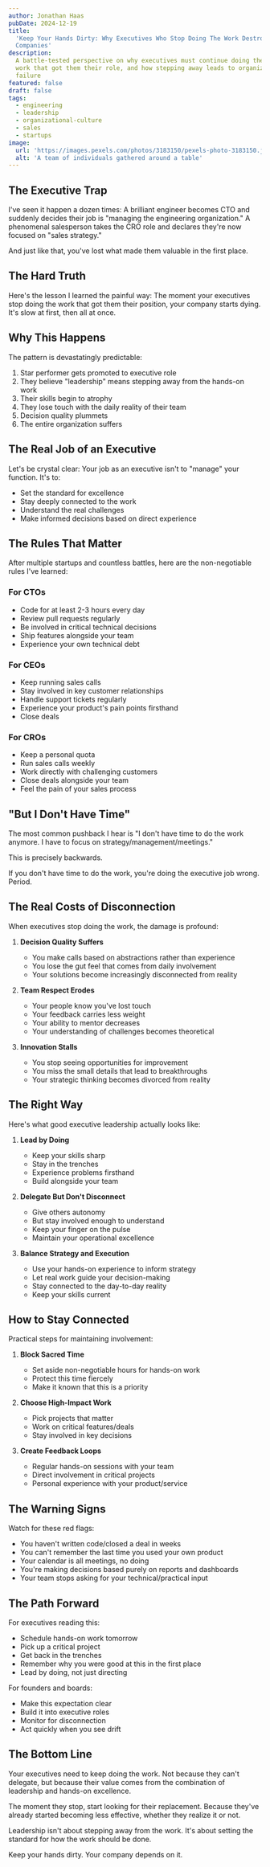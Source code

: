 ```yaml
---
author: Jonathan Haas
pubDate: 2024-12-19
title:
  'Keep Your Hands Dirty: Why Executives Who Stop Doing The Work Destroy
  Companies'
description:
  A battle-tested perspective on why executives must continue doing the core
  work that got them their role, and how stepping away leads to organizational
  failure
featured: false
draft: false
tags:
  - engineering
  - leadership
  - organizational-culture
  - sales
  - startups
image:
  url: 'https://images.pexels.com/photos/3183150/pexels-photo-3183150.jpeg'
  alt: 'A team of individuals gathered around a table'
---
```


## The Executive Trap

I've seen it happen a dozen times: A brilliant engineer becomes CTO and suddenly
decides their job is "managing the engineering organization." A phenomenal
salesperson takes the CRO role and declares they're now focused on "sales
strategy."

And just like that, you've lost what made them valuable in the first place.

## The Hard Truth

Here's the lesson I learned the painful way: The moment your executives stop
doing the work that got them their position, your company starts dying. It's
slow at first, then all at once.

## Why This Happens

The pattern is devastatingly predictable:

1. Star performer gets promoted to executive role
2. They believe "leadership" means stepping away from the hands-on work
3. Their skills begin to atrophy
4. They lose touch with the daily reality of their team
5. Decision quality plummets
6. The entire organization suffers

## The Real Job of an Executive

Let's be crystal clear: Your job as an executive isn't to "manage" your
function. It's to:

- Set the standard for excellence
- Stay deeply connected to the work
- Understand the real challenges
- Make informed decisions based on direct experience

## The Rules That Matter

After multiple startups and countless battles, here are the non-negotiable rules
I've learned:

### For CTOs

- Code for at least 2-3 hours every day
- Review pull requests regularly
- Be involved in critical technical decisions
- Ship features alongside your team
- Experience your own technical debt

### For CEOs

- Keep running sales calls
- Stay involved in key customer relationships
- Handle support tickets regularly
- Experience your product's pain points firsthand
- Close deals

### For CROs

- Keep a personal quota
- Run sales calls weekly
- Work directly with challenging customers
- Close deals alongside your team
- Feel the pain of your sales process

## "But I Don't Have Time"

The most common pushback I hear is "I don't have time to do the work anymore. I
have to focus on strategy/management/meetings."

This is precisely backwards.

If you don't have time to do the work, you're doing the executive job wrong.
Period.

## The Real Costs of Disconnection

When executives stop doing the work, the damage is profound:

1. **Decision Quality Suffers**

   - You make calls based on abstractions rather than experience
   - You lose the gut feel that comes from daily involvement
   - Your solutions become increasingly disconnected from reality

2. **Team Respect Erodes**

   - Your people know you've lost touch
   - Your feedback carries less weight
   - Your ability to mentor decreases
   - Your understanding of challenges becomes theoretical

3. **Innovation Stalls**
   - You stop seeing opportunities for improvement
   - You miss the small details that lead to breakthroughs
   - Your strategic thinking becomes divorced from reality

## The Right Way

Here's what good executive leadership actually looks like:

1. **Lead by Doing**

   - Keep your skills sharp
   - Stay in the trenches
   - Experience problems firsthand
   - Build alongside your team

2. **Delegate But Don't Disconnect**

   - Give others autonomy
   - But stay involved enough to understand
   - Keep your finger on the pulse
   - Maintain your operational excellence

3. **Balance Strategy and Execution**
   - Use your hands-on experience to inform strategy
   - Let real work guide your decision-making
   - Stay connected to the day-to-day reality
   - Keep your skills current

## How to Stay Connected

Practical steps for maintaining involvement:

1. **Block Sacred Time**

   - Set aside non-negotiable hours for hands-on work
   - Protect this time fiercely
   - Make it known that this is a priority

2. **Choose High-Impact Work**

   - Pick projects that matter
   - Work on critical features/deals
   - Stay involved in key decisions

3. **Create Feedback Loops**
   - Regular hands-on sessions with your team
   - Direct involvement in critical projects
   - Personal experience with your product/service

## The Warning Signs

Watch for these red flags:

- You haven't written code/closed a deal in weeks
- You can't remember the last time you used your own product
- Your calendar is all meetings, no doing
- You're making decisions based purely on reports and dashboards
- Your team stops asking for your technical/practical input

## The Path Forward

For executives reading this:

- Schedule hands-on work tomorrow
- Pick up a critical project
- Get back in the trenches
- Remember why you were good at this in the first place
- Lead by doing, not just directing

For founders and boards:

- Make this expectation clear
- Build it into executive roles
- Monitor for disconnection
- Act quickly when you see drift

## The Bottom Line

Your executives need to keep doing the work. Not because they can't delegate,
but because their value comes from the combination of leadership and hands-on
excellence.

The moment they stop, start looking for their replacement. Because they've
already started becoming less effective, whether they realize it or not.

Leadership isn't about stepping away from the work. It's about setting the
standard for how the work should be done.

Keep your hands dirty. Your company depends on it.
